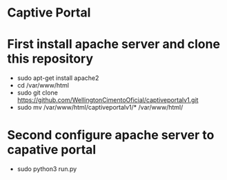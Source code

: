 # Captive Portal

# First install apache server and clone this repository
* sudo apt-get install apache2
* cd /var/www/html
* sudo git clone https://github.com/WellingtonCimentoOficial/captiveportalv1.git
* sudo mv /var/www/html/captiveportalv1/* /var/www/html/

# Second configure apache server to capative portal
* sudo python3 run.py

